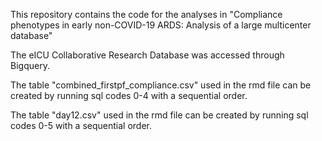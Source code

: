 This repository contains the code for the analyses in "Compliance phenotypes in early non-COVID-19 ARDS: Analysis of a large multicenter database"

The eICU Collaborative Research Database was accessed through Bigquery.

The table "combined_firstpf_compliance.csv" used in the rmd file can be created by running sql codes 0-4 with a sequential order.

The table "day12.csv" used in the rmd file can be created by running sql codes 0-5 with a sequential order.
